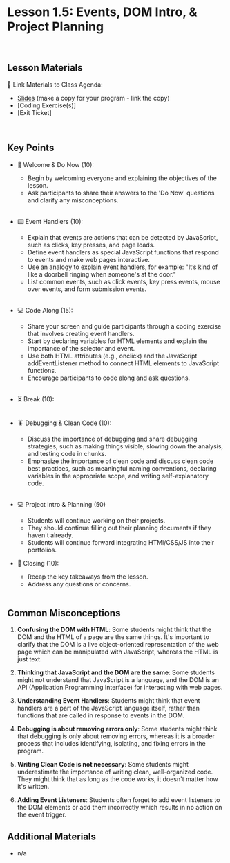 # Lesson 1.5: Events, DOM Intro, & Project Planning

<br>

## Lesson Materials

📖 Link Materials to Class Agenda:
- [Slides](https://docs.google.com/presentation/d/1Wt7k7sAGwmPu-VzGt74IvcOVQ-mvrzzmOLRYwz8yFKA/edit?usp=sharing) (make a copy for your program - link the copy)
- [Coding Exercise(s)]
- [Exit Ticket]

<br>

## Key Points

- 👋 Welcome & Do Now (10):
  - Begin by welcoming everyone and explaining the objectives of the lesson.
  - Ask participants to share their answers to the 'Do Now' questions and clarify any misconceptions.<br><br>
  
- ⌨️ Event Handlers (10):
  - Explain that events are actions that can be detected by JavaScript, such as clicks, key presses, and page loads.
  - Define event handlers as special JavaScript functions that respond to events and make web pages interactive.
  - Use an analogy to explain event handlers, for example: "It’s kind of like a doorbell ringing when someone's at the door."
  - List common events, such as click events, key press events, mouse over events, and form submission events. <br><br>

- 💻 Code Along (15):
  -  Share your screen and guide participants through a coding exercise that involves creating event handlers.
  - Start by declaring variables for HTML elements and explain the importance of the selector and event.
  - Use both HTML attributes (e.g., onclick) and the JavaScript addEventListener method to connect HTML elements to JavaScript functions.
  - Encourage participants to code along and ask questions.<br><br>

- ⏳ Break (10):<br><br>

- 🪳 Debugging & Clean Code (10):
  - Discuss the importance of debugging and share debugging strategies, such as making things visible, slowing down the analysis, and testing code in chunks.
  - Emphasize the importance of clean code and discuss clean code best practices, such as meaningful naming conventions, declaring variables in the appropriate scope, and writing self-explanatory code.<br><br>

- 💻 Project Intro & Planning (50)
  - Students will continue working on their projects.
  - They should continue filling out their planning documents if they haven't already.
  - Students will continue forward integrating HTMl/CSS/JS into their portfolios.

- 👋 Closing (10):
  - Recap the key takeaways from the lesson.
  - Address any questions or concerns.<br><br>
  

## Common Misconceptions
1. **Confusing the DOM with HTML**: Some students might think that the DOM and the HTML of a page are the same things. It's important to clarify that the DOM is a live object-oriented representation of the web page which can be manipulated with JavaScript, whereas the HTML is just text.

2. **Thinking that JavaScript and the DOM are the same**: Some students might not understand that JavaScript is a language, and the DOM is an API (Application Programming Interface) for interacting with web pages. 

3. **Understanding Event Handlers**: Students might think that event handlers are a part of the JavaScript language itself, rather than functions that are called in response to events in the DOM.

4. **Debugging is about removing errors only**: Some students might think that debugging is only about removing errors, whereas it is a broader process that includes identifying, isolating, and fixing errors in the program.

5. **Writing Clean Code is not necessary**: Some students might underestimate the importance of writing clean, well-organized code. They might think that as long as the code works, it doesn't matter how it's written.

6. **Adding Event Listeners**: Students often forget to add event listeners to the DOM elements or add them incorrectly which results in no action on the event trigger.


## Additional Materials
- n/a
